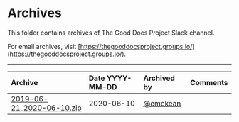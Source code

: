# Archives

This folder contains archives of The Good Docs Project Slack channel. 

For email archives, visit [https://thegooddocsproject.groups.io/](https://thegooddocsproject.groups.io/).

----------------------------------------------------------
| Archive    | Date YYYY-MM-DD  | Archived by  | Comments |
| :--------- | :----- | :----------- | :------- |
| [2019-06-21_2020-06-10.zip](/Slack/2019-06-21_2020-06-10.zip)| 2020-06-10 | [@emckean](https://github.com/emckean)| |
